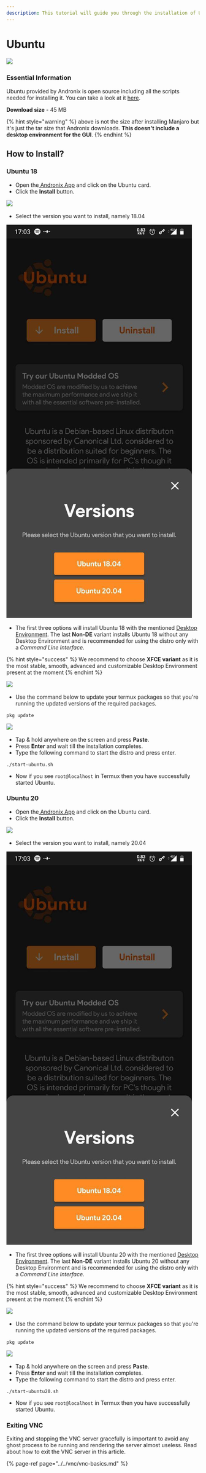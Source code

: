```yaml
---
description: This tutorial will guide you through the installation of Ubuntu 20
---
```


# Ubuntu

![](https://github.com/AndronixApp/docs/raw/0f6e87f7433bb0a412a4ddf71ac99121c85ff5e7/.gitbook/assets/ubuntu_banner.png)

### Essential Information

Ubuntu provided by Andronix is open source including all the scripts needed for installing it. You can take a look at it [here](https://github.com/AndronixApp/AndronixOrigin).

**Download size** - 45 MB

{% hint style="warning" %}
 above is not the size after installing Manjaro but it's just the tar size that Andronix downloads. **This doesn't include a desktop environment for the GUI**.
{% endhint %}

## How to Install?

### Ubuntu 18

* Open the[ Andronix App](https://andronix.app/) and click on the Ubuntu card.
* Click the **Install** button.

![](../../.gitbook/assets/ubuntu.png)

* Select the version you want to install, namely 18.04

![](../../.gitbook/assets/ubuntu_selection.png)

* The first three options will install Ubuntu 18 with the mentioned [Desktop Environment](https://en.wikipedia.org/wiki/Desktop_environment). The last **Non-DE** variant installs Ubuntu 18 without any Desktop Environment and is recommended for using the distro only with a _Command Line Interface_.

{% hint style="success" %}
We recommend to choose **XFCE variant** as it is the most stable, smooth, advanced and customizable Desktop Environment present at the moment
{% endhint %}

![](../../.gitbook/assets/ubuntu_install_sheet.png)

* Use the command below to update your termux packages so that you're running the updated versions of the required packages.

```text
pkg update
```

![](../../.gitbook/assets/termux-1.png)

* Tap & hold anywhere on the screen and press **Paste**.
* Press **Enter** and wait till the installation completes.
* Type the following command to start the distro and press enter.

```text
./start-ubuntu.sh
```

* Now if you see `root@localhost` in Termux then you have successfully started Ubuntu.



### Ubuntu 20

* Open the[ Andronix App](https://andronix.app/) and click on the Ubuntu card.
* Click the **Install** button.

![](../../.gitbook/assets/ubuntu.png)

* Select the version you want to install, namely 20.04

![](../../.gitbook/assets/ubuntu_selection.png)

* The first three options will install Ubuntu 20 with the mentioned [Desktop Environment](https://en.wikipedia.org/wiki/Desktop_environment). The last **Non-DE** variant installs Ubuntu 20 without any Desktop Environment and is recommended for using the distro only with a _Command Line Interface_.

{% hint style="success" %}
We recommend to choose **XFCE variant** as it is the most stable, smooth, advanced and customizable Desktop Environment present at the moment
{% endhint %}

![](../../.gitbook/assets/ubuntu_install_sheet.png)

* Use the command below to update your termux packages so that you're running the updated versions of the required packages.

```text
pkg update
```

![](../../.gitbook/assets/termux-1.png)

* Tap & hold anywhere on the screen and press **Paste**.
* Press **Enter** and wait till the installation completes.
* Type the following command to start the distro and press enter.

```text
./start-ubuntu20.sh
```

* Now if you see `root@localhost` in Termux then you have successfully started Ubuntu.

### Exiting VNC

Exiting and stopping the VNC server gracefully is important to avoid any ghost process to be running and rendering the server almost useless. Read about how to exit the VNC server in this article.

{% page-ref page="../../vnc/vnc-basics.md" %}

